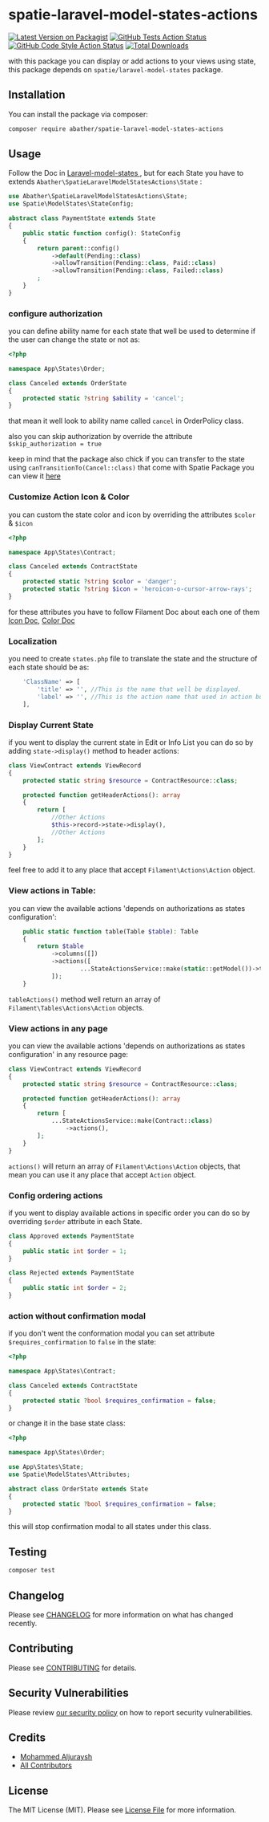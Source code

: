 # spatie-laravel-model-states-actions

[![Latest Version on Packagist](https://img.shields.io/packagist/v/abather/spatie-laravel-model-states-actions.svg?style=flat-square)](https://packagist.org/packages/abather/spatie-laravel-model-states-actions)
[![GitHub Tests Action Status](https://img.shields.io/github/actions/workflow/status/abather/spatie-laravel-model-states-actions/run-tests.yml?branch=main&label=tests&style=flat-square)](https://github.com/abather/spatie-laravel-model-states-actions/actions?query=workflow%3Arun-tests+branch%3Amain)
[![GitHub Code Style Action Status](https://img.shields.io/github/actions/workflow/status/abather/spatie-laravel-model-states-actions/fix-php-code-style-issues.yml?branch=main&label=code%20style&style=flat-square)](https://github.com/abather/spatie-laravel-model-states-actions/actions?query=workflow%3A"Fix+PHP+code+style+issues"+branch%3Amain)
[![Total Downloads](https://img.shields.io/packagist/dt/abather/spatie-laravel-model-states-actions.svg?style=flat-square)](https://packagist.org/packages/abather/spatie-laravel-model-states-actions)

with this package you can display or add actions to your views using state, this package depends on `spatie/laravel-model-states` package.
## Installation

You can install the package via composer:

```bash
composer require abather/spatie-laravel-model-states-actions
```

## Usage

Follow the Doc in [ Laravel-model-states ](https://spatie.be/docs/laravel-model-states/v2/01-introduction),
but for each State you have to extends `Abather\SpatieLaravelModelStatesActions\State` :

```php
use Abather\SpatieLaravelModelStatesActions\State;
use Spatie\ModelStates\StateConfig;

abstract class PaymentState extends State
{   
    public static function config(): StateConfig
    {
        return parent::config()
            ->default(Pending::class)
            ->allowTransition(Pending::class, Paid::class)
            ->allowTransition(Pending::class, Failed::class)
        ;
    }
}
```

### configure authorization

you can define ability name for each state that well be used to determine if the user can change the state or not as:

```php
<?php

namespace App\States\Order;

class Canceled extends OrderState
{
    protected static ?string $ability = 'cancel';
}
```

that mean it well look to ability name called `cancel` in OrderPolicy class.

also you can skip authorization by override the attribute `$skip_authorization = true`

keep in mind that the package also chick if you can transfer to the state using `canTransitionTo(Cancel::class)` that come with Spatie Package you can view it [here](https://spatie.be/docs/laravel-model-states/v2/working-with-transitions/01-configuring-transitions#content-using-transitions)

### Customize Action Icon & Color

you can custom the state color and icon by overriding the attributes `$color` & `$icon`

```php
<?php

namespace App\States\Contract;

class Canceled extends ContractState
{
    protected static ?string $color = 'danger';
    protected static ?string $icon = 'heroicon-o-cursor-arrow-rays';
}
```
for these attributes you have to follow Filament Doc about each one of them [Icon Doc](https://filamentphp.com/docs/3.x/support/icons), [Color Doc](https://filamentphp.com/docs/3.x/support/colors)
### Localization

you need to create `states.php` file to translate the state and the structure of each state should be as:

```php
    'ClassName' => [
        'title' => '', //This is the name that well be displayed.
        'label' => '', //This is the action name that used in action button.
    ],
```

### Display Current State

if you went to display the current state in Edit or Info List you can do so by adding `state->display()` method to header actions:

```php
class ViewContract extends ViewRecord
{
    protected static string $resource = ContractResource::class;

    protected function getHeaderActions(): array
    {
        return [
            //Other Actions
            $this->record->state->display(),
            //Other Actions
        ];
    }
}
```
feel free to add it to any place that accept `Filament\Actions\Action` object.

### View actions in Table:

you can view the available actions 'depends on authorizations as states configuration':
```php
    public static function table(Table $table): Table
    {
        return $table
            ->columns([])
            ->actions([
                    ...StateActionsService::make(static::getModel())->tableActions(),
            ]);
    }
```
`tableActions()` method well return an array of `Filament\Tables\Actions\Action` objects.

### View actions in any page

you can view the available actions 'depends on authorizations as states configuration' in any resource page:
```php
class ViewContract extends ViewRecord
{
    protected static string $resource = ContractResource::class;

    protected function getHeaderActions(): array
    {
        return [
            ...StateActionsService::make(Contract::class)
                ->actions(),
        ];
    }
}
```

`actions()` will return an array of `Filament\Actions\Action` objects, that mean you can use it any place that accept `Action` object.

### Config ordering actions
if you went to display available actions in specific order you can do so by overriding `$order` attribute in each State.

```php
class Approved extends PaymentState
{
    public static int $order = 1;    
}
```

```php
class Rejected extends PaymentState
{
    public static int $order = 2;
}
```

### action without confirmation modal

if you don't went the conformation modal you can set attribute `$requires_confirmation` to `false` in the state:

```php
<?php

namespace App\States\Contract;

class Canceled extends ContractState
{
    protected static ?bool $requires_confirmation = false;
}
```

or change it in the base state class:

```php
<?php

namespace App\States\Order;

use App\States\State;
use Spatie\ModelStates\Attributes;

abstract class OrderState extends State
{
    protected static ?bool $requires_confirmation = false;
}

```

this will stop confirmation modal to all states under this class.

## Testing

```bash
composer test
```

## Changelog

Please see [CHANGELOG](CHANGELOG.md) for more information on what has changed recently.

## Contributing

Please see [CONTRIBUTING](CONTRIBUTING.md) for details.

## Security Vulnerabilities

Please review [our security policy](../../security/policy) on how to report security vulnerabilities.

## Credits

- [Mohammed Aljuraysh](https://github.com/Abather)
- [All Contributors](../../contributors)

## License

The MIT License (MIT). Please see [License File](LICENSE.md) for more information.
